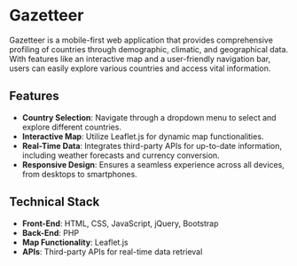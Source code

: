 # Gazetteer

Gazetteer is a mobile-first web application that provides comprehensive profiling of countries through demographic, climatic, and geographical data. With features like an interactive map and a user-friendly navigation bar, users can easily explore various countries and access vital information.

## Features

- **Country Selection**: Navigate through a dropdown menu to select and explore different countries.
- **Interactive Map**: Utilize Leaflet.js for dynamic map functionalities.
- **Real-Time Data**: Integrates third-party APIs for up-to-date information, including weather forecasts and currency conversion.
- **Responsive Design**: Ensures a seamless experience across all devices, from desktops to smartphones.

## Technical Stack

- **Front-End**: HTML, CSS, JavaScript, jQuery, Bootstrap
- **Back-End**: PHP
- **Map Functionality**: Leaflet.js
- **APIs**: Third-party APIs for real-time data retrieval

